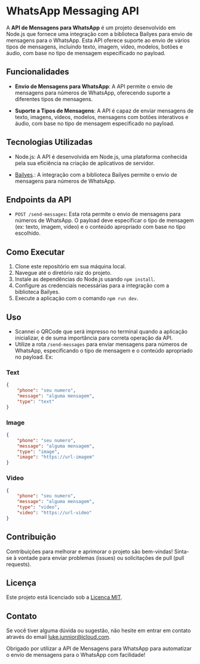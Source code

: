 # WhatsApp Messaging API

A **API de Mensagens para WhatsApp** é um projeto desenvolvido em Node.js que fornece uma integração com a biblioteca Bailyes para envio de mensagens para o WhatsApp. Esta API oferece suporte ao envio de vários tipos de mensagens, incluindo texto, imagem, vídeo, modelos, botões e áudio, com base no tipo de mensagem especificado no payload.

## Funcionalidades

- **Envio de Mensagens para WhatsApp**: A API permite o envio de mensagens para números de WhatsApp, oferecendo suporte a diferentes tipos de mensagens.

- **Suporte a Tipos de Mensagens**: A API é capaz de enviar mensagens de texto, imagens, vídeos, modelos, mensagens com botões interativos e áudio, com base no tipo de mensagem especificado no payload.

## Tecnologias Utilizadas

- Node.js: A API é desenvolvida em Node.js, uma plataforma conhecida pela sua eficiência na criação de aplicativos de servidor.

- [Bailyes](https://github.com/WhiskeySockets/Baileys).: A integração com a biblioteca Bailyes permite o envio de mensagens para números de WhatsApp. 

## Endpoints da API

- `POST /send-messages`: Esta rota permite o envio de mensagens para números de WhatsApp. O payload deve especificar o tipo de mensagem (ex: texto, imagem, vídeo) e o conteúdo apropriado com base no tipo escolhido.

## Como Executar

1. Clone este repositório em sua máquina local.
2. Navegue até o diretório raiz do projeto.
3. Instale as dependências do Node.js usando `npm install`.
4. Configure as credenciais necessárias para a integração com a biblioteca Bailyes.
5. Execute a aplicação com o comando `npm run dev`.

## Uso
- Scannei o QRCode que será impresso no terminal quando a aplicação inicializar, é de suma importância para correta operação da API. 
- Utilize a rota `/send-messages` para enviar mensagens para números de WhatsApp, especificando o tipo de mensagem e o conteúdo apropriado no payload.
Ex: 
### Text
```json
{
	"phone": "seu numero",
	"message": "alguma mensagem",
	"type": "text"
}
```
### Image
```json
{
	"phone": "seu numero",
	"message": "alguma mensagem",
	"type": "image",
	"image": "https://url-imagem"
}
```
### Video
```json
{
	"phone": "seu numero",
	"message": "alguma mensagem",
	"type": "video",
	"video": "https://url-video"
}
```

## Contribuição

Contribuições para melhorar e aprimorar o projeto são bem-vindas! Sinta-se à vontade para enviar problemas (issues) ou solicitações de pull (pull requests).

## Licença

Este projeto está licenciado sob a [Licença MIT](https://opensource.org/licenses/MIT).

## Contato

Se você tiver alguma dúvida ou sugestão, não hesite em entrar em contato através do email [luke.junnior@icloud.com](mailto:luke.junnior@icloud.com).

Obrigado por utilizar a API de Mensagens para WhatsApp para automatizar o envio de mensagens para o WhatsApp com facilidade!